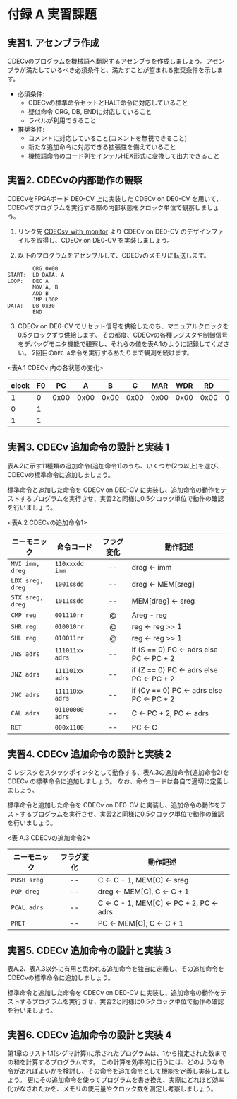 # 付録 A 実習課題

## 実習1. アセンブラ作成

CDECvのプログラムを機械語へ翻訳するアセンブラを作成しましょう。アセンブラが満たしているべき必須条件と、満たすことが望まれる推奨条件を示します。
  - 必須条件:
    - CDECvの標準命令セットとHALT命令に対応していること
    - 疑似命令 ORG, DB, ENDに対応していること
    - ラベルが利用できること
  - 推奨条件:
    - コメントに対応していること(コメントを無視できること)
    - 新たな追加命令に対応できる拡張性を備えていること
    - 機械語命令のコード列をインテルHEX形式に変換して出力できること

## 実習2. CDECvの内部動作の観察
CDECvをFPGAボード DE0-CV 上に実装した CDECv on DE0-CV を用いて、CDECvでプログラムを実行する際の内部状態をクロック単位で観察しましょう。

1. リンク先 [CDECsv_with_monitor](https://github.com/rikitoro/CDECsv_with_monitor) より CDECv on DE0-CV のデザインファイルを取得し、CDECv on DE0-CV を実装しましょう。

2. 以下のプログラムをアセンブルして、CDECvのメモリに転送します。

````
        ORG 0x00
START:  LD DATA, A
LOOP:   DEC A
        MOV A, B
        ADD B
        JMP LOOP
DATA:   DB 0x30
        END
````

3. CDECv on DE0-CV でリセット信号を供給したのち、マニュアルクロックを0.5クロックずつ供給します。
その都度、CDECvの各種レジスタや制御信号をデバッグモニタ機能で観察し、それらの値を表A.1のように記録してください。
2回目の`DEC A`命令を実行するあたりまで観測を続けます。

<表A.1 CDECv 内の各状態の変化>

|clock|F0|PC|A|B|C|MAR|WDR|RD|I|T|R|Xbus|xsrc|xdst|aluop|Rwe|FLGwe|MEMwe|
|-|-|-|-|-|-|-|-|-|-|-|-|-|-|-|-|-|-|-|
|1|0|0x00|0x00|0x00|0x00|0x00|0x00|0x00|0x00|0x00|0x00|0x00|000|000|0000|0|0|0|
|0|1||||||||||||||||||
|1|1||||||||||||||||||


## 実習3. CDECv 追加命令の設計と実装 1

表A.2に示す11種類の追加命令(追加命令1)のうち、いくつか(2つ以上)を選び、CDECvの標準命令に追加しましょう。

標準命令と追加した命令を CDECv on DE0-CV に実装し、追加命令の動作をテストするプログラムを実行させ、実習2と同様に0.5クロック単位で動作の確認を行いましょう。

<表A.2 CDECvの追加命令1>

| ニーモニック   | 命令コード    | フラグ変化 | 動作記述         |
|----------------|---------------|:----:|------------------------|
|`MVI imm, dreg` |`110xxxdd imm` |  --  | dreg <- imm            |
|`LDX sreg, dreg`|`1001ssdd`     |  --  | dreg <- MEM[sreg]      |
|`STX sreg, dreg`|`1011ssdd`     |  --  | MEM[dreg] <- sreg      |
|`CMP reg`       |`001110rr`     |  @   | Areg - reg             |
|`SHR reg`       |`010010rr`     |  @   | reg <- reg >> 1        |
|`SHL reg`       |`010011rr`     |  @   | reg <- reg >> 1        |
|`JNS adrs`      |`111011xx adrs`|  --  | if (S == 0) PC <- adrs else PC <- PC + 2 |
|`JNZ adrs`      |`111101xx adrs`|  --  | if (Z == 0) PC <- adrs else PC <- PC + 2 |
|`JNC adrs`      |`111110xx adrs`|  --  | if (Cy == 0) PC <- adrs else PC <- PC + 2 |
|`CAL adrs`      |`01100000 adrs`|  --  | C <- PC + 2, PC <- adrs|
|`RET`           |`000x1100`     |  --  | PC <- C                |


## 実習4. CDECv 追加命令の設計と実装 2

C レジスタをスタックポインタとして動作する、表A.3の追加命令(追加命令2)を CDECv の標準命令に追加しましょう。
なお、命令コードは各自で適切に定義しましょう。

標準命令と追加した命令を CDECv on DE0-CV に実装し、追加命令の動作をテストするプログラムを実行させ、実習2と同様に0.5クロック単位で動作の確認を行いましょう。

<表 A.3 CDECvの追加命令2>

| ニーモニック   | フラグ変化 | 動作記述         |
|----------------|:----:|------------------------|
|`PUSH sreg`     |  --  | C <- C - 1, MEM[C] <- sreg |
|`POP dreg`      |  --  | dreg <- MEM[C], C <- C + 1 |
|`PCAL adrs`     |  --  | C <- C - 1, MEM[C] <- PC + 2, PC <- adrs |
|`PRET`          |  --  | PC <- MEM[C], C <- C + 1   |


## 実習5. CDECv 追加命令の設計と実装 3

表A.2、表A.3以外に有用と思われる追加命令を独自に定義し、その追加命令をCDECvの標準命令に追加しましょう。

標準命令と追加した命令を CDECv on DE0-CV に実装し、追加命令の動作をテストするプログラムを実行させ、実習2と同様に0.5クロック単位で動作の確認を行いましょう。


## 実習6. CDECv 追加命令の設計と実装 4

第1章のリスト1.1(シグマ計算)に示されたプログラムは、1から指定された数までの和を計算するプログラムです。
この計算を効率的に行うには、どのような命令があればよいかを検討し、その命令を追加命令として機能を定義し実装しましょう。
更にその追加命令を使ってプログラムを書き換え、実際にどれほど効率化がなされたかを、メモリの使用量やクロック数を測定し考察しましょう。
